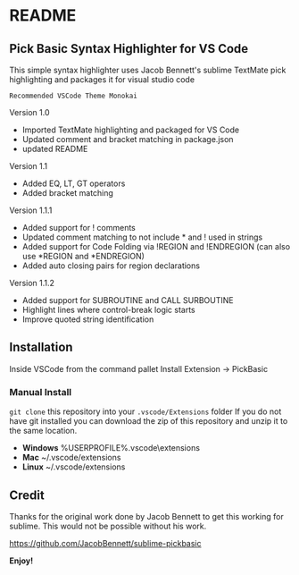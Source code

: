 # README
## Pick Basic Syntax Highlighter for VS Code
This simple syntax highlighter uses Jacob Bennett's sublime TextMate pick highlighting and packages it for visual studio code

`Recommended VSCode Theme Monokai` 

Version 1.0
* Imported TextMate highlighting and packaged for VS Code
* Updated comment and bracket matching in package.json
* updated README

Version 1.1
* Added EQ, LT, GT operators
* Added bracket matching

Version 1.1.1
* Added support for ! comments
* Updated comment matching to not include * and ! used in strings
* Added support for Code Folding via !REGION and !ENDREGION (can also use *REGION and *ENDREGION)
* Added auto closing pairs for region declarations

Version 1.1.2
* Added support for SUBROUTINE and CALL SURBOUTINE
* Highlight lines where control-break logic starts
* Improve quoted string identification

## Installation
Inside VSCode from the command pallet Install Extension -> PickBasic

### Manual Install
 `git clone` this repository into your `.vscode/Extensions` folder
 If you do not have git installed you can download the zip of this repository and unzip it to the same location.

* **Windows** %USERPROFILE%\.vscode\extensions
* **Mac** ~/.vscode/extensions
* **Linux** ~/.vscode/extensions

## Credit

 Thanks for the original work done by Jacob Bennett to get this working for sublime.  This would not be possible without his work.

https://github.com/JacobBennett/sublime-pickbasic

**Enjoy!**
